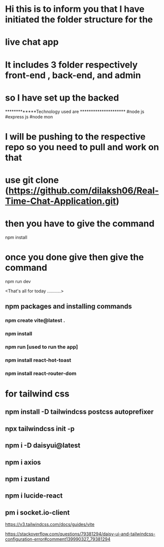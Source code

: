 # Hi this is to inform you that I have initiated the folder structure for the 
# live chat app
# It includes 3 folder respectively front-end , back-end, and admin
# so I have set up the backed

*************Technology used are *********************
#node js
#express js
#node mon

# I will be pushing to the respective repo so you need to pull and work on that
# use git clone (https://github.com/dilaksh06/Real-Time-Chat-Application.git)
# then you have to give the  command 
npm install
# once you done give then give the command
npm run dev   

<That's all for today ...........>


## npm packages and installing commands

### npm create vite@latest .
### npm install
### npm run [used to run the app]
### npm install react-hot-toast
### npm install react-router-dom

# for tailwind css

## npm install -D tailwindcss postcss autoprefixer

## npx tailwindcss init -p

## npm i -D daisyui@latest
## npm i axios 
## npm i zustand
## npm i lucide-react
## pm i socket.io-client


https://v3.tailwindcss.com/docs/guides/vite

https://stackoverflow.com/questions/79381294/daisy-ui-and-tailwindcss-configuration-error#comment139990327_79381294